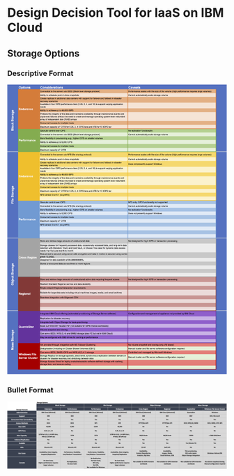 # Design Decision Tool for IaaS on IBM Cloud

## Storage Options

### Descriptive Format
![Descriptive Format](/images/rainbow_tool_storage.png)

### Bullet Format
![Bullet Format](/images/express_tool_storage.png)

